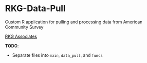 # RKG-Data-Pull
Custom R application for pulling and processing data from American Community Survey

[RKG Associates](https://www.rkgassociates.com)


**TODO**:
- Separate files into `main`, `data_pull`, and `funcs`
